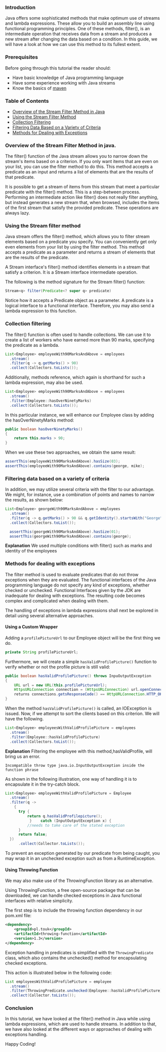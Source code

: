 ### Introduction
Java offers some sophisticated methods that make optimum use of streams and lambda expressions. These allow you to build an assembly line using functional programming principles. One of these methods, filter(), is an intermediate operation that receives data from a stream and produces a new stream after changing the data based on a condition. In this guide, we will have a look at how we can use this method to its fullest extent. 

### Prerequisites
Before going through this tutorial the reader should:
- Have basic knowledge of Java programming language
- Have some experience working with Java streams
- Know the basics of [maven](https://maven.apache.org/what-is-maven.html)

### Table of Contents
- [Overview of the Stream Filter Method in Java](#overview-of-the-stream-filter-method-in-java)
- [Using the Stream Filter Method](#using-the-stream-filter-method)
- [Collection Filtering](#collection-filtering)
- [Filtering Data Based on a Variety of Criteria](#filtering-data-based-on-a-variety-of-criteria)
- [Methods for Dealing with Exceptions](#methods-for-dealing-with-exceptions)

### Overview of the Stream Filter Method in java.
The filter() function of the Java stream allows you to narrow down the stream's items based on a criterion. If you only want items that are even on your list, you can use the filter method to do this. This method accepts a predicate as an input and returns a list of elements that are the results of that predicate.

It is possible to get a stream of items from this stream that meet a particular predicate with the filter() method. This is a step-between process. Performing an intermediate action like filter() does not really filter anything, but instead generates a new stream that, when browsed, includes the items of the first stream that satisfy the provided predicate. These operations are always lazy.

### Using the Stream filter method
Java stream offers the filter() method, which allows you to filter stream elements based on a predicate you specify. You can conveniently get only even elements from your list by using the filter method. This method accepts a predicate as a parameter and returns a stream of elements that are the results of the predicate.

A Stream interface's filter() method identifies elements in a stream that satisfy a criterion. It is a Stream interface intermediate operation.

The following is the method signature for the Stream filter() function:
```Java
Stream<q> filter(Predicate<? super q> predicate)
```

Notice how it accepts a Predicate object as a parameter. A predicate is a logical interface to a functional interface. Therefore, you may also send a lambda expression to this function.

### Collection filtering
The filter() function is often used to handle collections. We can use it to create a list of workers who have earned more than 90 marks, specifying the predicate as a lambda.

```Java
List<Employee> employeeWith90MarksAndAbove = employees
  .stream()
  .filter(q -> q.getMarks() > 90)
  .collect(Collectors.toLists());
```
Additionally, methods reference, which again is shorthand for such a lambda expression, may also be used.

```Java
List<Employee> employeeWith90MarksAndAbove = employees
  .stream()
  .filter(Employee::hasOverNinetyMarks)
  .collect(Collectors.toLists());
```
In this particular instance, we will enhance our Employee class by adding the hasOverNinetyMarks method:

```Java
public boolean hasOverNinetyMarks() 
{
    return this.marks > 90;
}
```
When we use these two approaches, we obtain the same result:

```Java
assertThis(employeeWith90MarksAndAbove).hasSize(03);
assertThis(employeeWith90MarksAndAbove).contains(george, mike);
```

### Filtering data based on a variety of criteria
In addition, we may utilize several criteria with the filter to our advantage. We might, for instance, use a combination of points and names to narrow the results, as shown below:

```Java
List<Employee> georgeWith90MarksAndAbove = employees
  .stream()
  .filter(q -> q.getMarks() > 90 && q.getIdentity().startsWith("George"))
  .collect(Collectors.toList());

  assertThis(georgeWith90MarksAndAbove).hasSize(01);
  assertThis(georgeWith90MarksAndAbove).contains(george);
```

**Explanation**
We used multiple conditions with filter() such as marks and identity of the employees

### Methods for dealing with exceptions
The filter method is used to evaluate predicates that do not throw exceptions when they are evaluated. The functional interfaces of the Java programming language do not specify any kind of exceptions, whether checked or unchecked. Functional Interfaces given by the JDK are inadequate for dealing with exceptions. The resulting code becomes complex and complicated when dealing with them.

The handling of exceptions in lambda expressions shall next be explored in detail using several alternative approaches.

#### Using a Custom Wrapper
Adding a `profilePictureUrl` to our Employee object will be the first thing we do.

```Java
private String profilePictureUrl;
```
Furthermore, we will create a simple `hasValidProfilePicture()` function to verify whether or not the profile picture is still valid:

```Java
public boolean hasValidProfilePicture() throws InpuOutputException 
{
    URL url = new URL(this.profilePictureUrl);
    HttpsURLConnection connection = (HttpsURLConnection) url.openConnection();
    returns connections.getsResponseCode() == HttpURLConnection.HTTP_OKAY;
}
```

When the method `hasValidProfilePicture()` is called, an IOException is issued. Now, if we attempt to sort the clients based on this criterion. We will have the following.

```Java
List<Employee> employeesWithValidProfilePicture = employees
  .stream()
  .filter(Employee::hasValidProfilePicture)
  .collect(Collectors.toList());
```

**Explanation**
Filtering the employee with this method,hasValidProfile, will bring us an error.

```
Incompatible throw type java.io.InputOutputException inside the function phrase
```

As shown in the following illustration, one way of handling it is to encapsulate it in the try-catch block.

```Java
List<Employee> employeeWithValidProfilePicture = Employee
  .stream()
  .filter(q -> 
    {
      try {
          return q.hasValidProfilepicture();
           }    catch (InputOutputException x) {
          //needs to take care of the stated exception
      }
      return false;
  })
      .collect(Collector.toLists());
```

To prevent an exception generated by our predicate from being caught, you may wrap it in an unchecked exception such as from a RuntimeException.

#### Using Throwing Function
We may also make use of the ThrowingFunction library as an alternative.

Using ThrowingFunction, a free open-source package that can be downloaded, we can handle checked exceptions in Java functional interfaces with relative simplicity.

The first step is to include the throwing function dependency in our pom.xml file:

```XML
<dependency>
    <groupId>pl.touk</groupId>
    <artifactId>throwing-function</artifactId>
    <version>1.3</version>
</dependency>
```

Exception handling in predicates is simplified with the `ThrowingPredicate` class, which also contains the unchecked() method for encapsulating checked exceptions.

This action is illustrated below in the following code:

```Java
List employeesWithValidProfilePicture = employee
  .stream()
  .filter(ThrowingPredicate.unchecked(Employee::hasValidProfilePicture))
  .collect(Collector.toLists());
```

### Conclusion
In this tutorial, we have looked at the filter() method in Java while using lambda expressions, which are used to handle streams. In addition to that, we have also looked at the different ways or approaches of dealing with exceptions handling.

Happy Coding!
